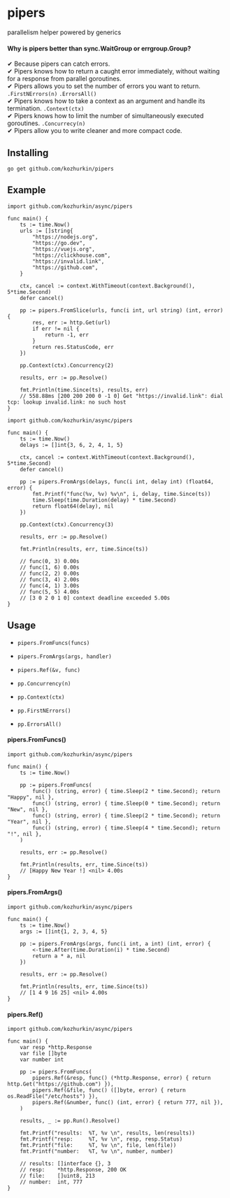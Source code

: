 # pipers

parallelism helper powered by generics

#### Why is pipers better than sync.WaitGroup or errgroup.Group?
✔ Because pipers can catch errors.\
✔ Pipers knows how to return a caught error immediately, without waiting for a response from parallel goroutines.\
✔ Pipers allows you to set the number of errors you want to return. `.FirstNErrors(n)` `.ErrorsAll()`\
✔ Pipers knows how to take a context as an argument and handle its termination. `.Context(ctx)`\
✔ Pipers knows how to limit the number of simultaneously executed goroutines. `.Concurrecy(n)`\
✔ Pipers allow you to write cleaner and more compact code.

Installing
----------

	go get github.com/kozhurkin/pipers

Example
-----

``` golang
import github.com/kozhurkin/async/pipers

func main() {
    ts := time.Now()
    urls := []string{
        "https://nodejs.org",
        "https://go.dev",
        "https://vuejs.org",
        "https://clickhouse.com",
        "https://invalid.link",
        "https://github.com",
    }

    ctx, cancel := context.WithTimeout(context.Background(), 5*time.Second)
    defer cancel()

    pp := pipers.FromSlice(urls, func(i int, url string) (int, error) {
        res, err := http.Get(url)
        if err != nil {
            return -1, err
        }
        return res.StatusCode, err
    })

    pp.Context(ctx).Concurrency(2)

    results, err := pp.Resolve()

    fmt.Println(time.Since(ts), results, err)
    // 558.88ms [200 200 200 0 -1 0] Get "https://invalid.link": dial tcp: lookup invalid.link: no such host
}
```

``` golang
import github.com/kozhurkin/async/pipers

func main() {
    ts := time.Now()
    delays := []int{3, 6, 2, 4, 1, 5}

    ctx, cancel := context.WithTimeout(context.Background(), 5*time.Second)
    defer cancel()

    pp := pipers.FromArgs(delays, func(i int, delay int) (float64, error) {
        fmt.Printf("func(%v, %v) %v\n", i, delay, time.Since(ts))
        time.Sleep(time.Duration(delay) * time.Second)
        return float64(delay), nil
    })

    pp.Context(ctx).Concurrency(3)

    results, err := pp.Resolve()

    fmt.Println(results, err, time.Since(ts))

    // func(0, 3) 0.00s
    // func(1, 6) 0.00s
    // func(2, 2) 0.00s
    // func(3, 4) 2.00s
    // func(4, 1) 3.00s
    // func(5, 5) 4.00s
    // [3 0 2 0 1 0] context deadline exceeded 5.00s
}
```

Usage
-----

* `pipers.FromFuncs(funcs)`
* `pipers.FromArgs(args, handler)`
* `pipers.Ref(&v, func)`

* `pp.Concurrency(n)`
* `pp.Context(ctx)`
* `pp.FirstNErrors()`
* `pp.ErrorsAll()`

#### pipers.FromFuncs()
``` golang
import github.com/kozhurkin/async/pipers

func main() {
	ts := time.Now()

	pp := pipers.FromFuncs(
		func() (string, error) { time.Sleep(2 * time.Second); return "Happy", nil },
		func() (string, error) { time.Sleep(0 * time.Second); return "New", nil },
		func() (string, error) { time.Sleep(2 * time.Second); return "Year", nil },
		func() (string, error) { time.Sleep(4 * time.Second); return "!", nil },
	)

	results, err := pp.Resolve()

	fmt.Println(results, err, time.Since(ts))
	// [Happy New Year !] <nil> 4.00s
}
```

#### pipers.FromArgs()
``` golang
import github.com/kozhurkin/async/pipers

func main() {
	ts := time.Now()
	args := []int{1, 2, 3, 4, 5}

	pp := pipers.FromArgs(args, func(i int, a int) (int, error) {
		<-time.After(time.Duration(i) * time.Second)
		return a * a, nil
	})

	results, err := pp.Resolve()

	fmt.Println(results, err, time.Since(ts))
	// [1 4 9 16 25] <nil> 4.00s
}
```

#### pipers.Ref()
``` golang
import github.com/kozhurkin/async/pipers

func main() {
    var resp *http.Response
    var file []byte
    var number int
    
    pp := pipers.FromFuncs(
        pipers.Ref(&resp, func() (*http.Response, error) { return http.Get("https://github.com") }),
        pipers.Ref(&file, func() ([]byte, error) { return os.ReadFile("/etc/hosts") }),
        pipers.Ref(&number, func() (int, error) { return 777, nil }),
    )
    
    results, _ := pp.Run().Resolve()
    
    fmt.Printf("results:  %T, %v \n", results, len(results))
    fmt.Printf("resp:     %T, %v \n", resp, resp.Status)
    fmt.Printf("file:     %T, %v \n", file, len(file))
    fmt.Printf("number:   %T, %v \n", number, number)

    // results: []interface {}, 3
    // resp:    *http.Response, 200 OK
    // file:    []uint8, 213
    // number:  int, 777
}
```